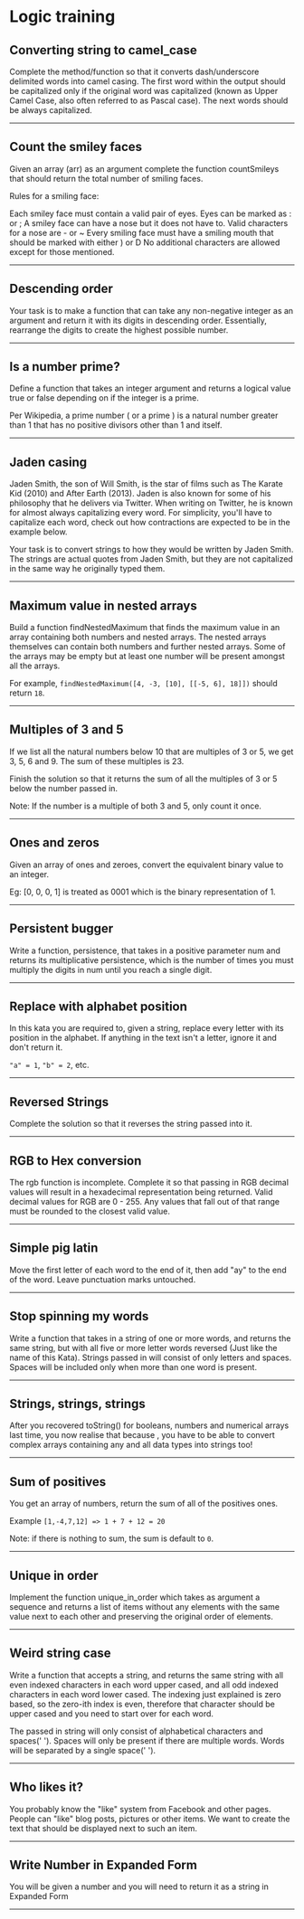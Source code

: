 
# Logic training


## Converting string to camel_case
Complete the method/function so that it converts dash/underscore delimited words into camel casing. The first word within the output should be capitalized only if the original word was capitalized (known as Upper Camel Case, also often referred to as Pascal case). The next words should be always capitalized.

---

## Count the smiley faces
Given an array (arr) as an argument complete the function countSmileys that should return the total number of smiling faces.

Rules for a smiling face:

Each smiley face must contain a valid pair of eyes. Eyes can be marked as : or ;
A smiley face can have a nose but it does not have to. Valid characters for a nose are - or ~
Every smiling face must have a smiling mouth that should be marked with either ) or D
No additional characters are allowed except for those mentioned.

---

## Descending order
Your task is to make a function that can take any non-negative integer as an argument and return it with its digits in descending order. Essentially, rearrange the digits to create the highest possible number.

---

## Is a number prime?
Define a function that takes an integer argument and returns a logical value true or false depending on if the integer is a prime.

Per Wikipedia, a prime number ( or a prime ) is a natural number greater than 1 that has no positive divisors other than 1 and itself.

---

## Jaden casing
Jaden Smith, the son of Will Smith, is the star of films such as The Karate Kid (2010) and After Earth (2013). Jaden is also known for some of his philosophy that he delivers via Twitter. When writing on Twitter, he is known for almost always capitalizing every word. For simplicity, you'll have to capitalize each word, check out how contractions are expected to be in the example below.

Your task is to convert strings to how they would be written by Jaden Smith. The strings are actual quotes from Jaden Smith, but they are not capitalized in the same way he originally typed them.

---

## Maximum value in nested arrays
Build a function findNestedMaximum that finds the maximum value in an array containing both numbers and nested arrays. The nested arrays themselves can contain both numbers and further nested arrays. Some of the arrays may be empty but at least one number will be present amongst all the arrays.

For example, `findNestedMaximum([4, -3, [10], [[-5, 6], 18]])` should return `18`.

---

## Multiples of 3 and 5
If we list all the natural numbers below 10 that are multiples of 3 or 5, we get 3, 5, 6 and 9. The sum of these multiples is 23.

Finish the solution so that it returns the sum of all the multiples of 3 or 5 below the number passed in.

Note: If the number is a multiple of both 3 and 5, only count it once.

---

## Ones and zeros
Given an array of ones and zeroes, convert the equivalent binary value to an integer.

Eg: [0, 0, 0, 1] is treated as 0001 which is the binary representation of 1.

---

## Persistent bugger
Write a function, persistence, that takes in a positive parameter num and returns its multiplicative persistence, which is the number of times you must multiply the digits in num until you reach a single digit.

---

## Replace with alphabet position
In this kata you are required to, given a string, replace every letter with its position in the alphabet.
If anything in the text isn't a letter, ignore it and don't return it.

`"a" = 1`, `"b" = 2`, etc.

---

## Reversed Strings
Complete the solution so that it reverses the string passed into it.

---

## RGB to Hex conversion
The rgb function is incomplete. Complete it so that passing in RGB decimal values will result in a hexadecimal representation being returned. Valid decimal values for RGB are 0 - 255. Any values that fall out of that range must be rounded to the closest valid value.

---

## Simple pig latin
Move the first letter of each word to the end of it, then add "ay" to the end of the word. Leave punctuation marks untouched.

---

## Stop spinning my words
Write a function that takes in a string of one or more words, and returns the same string, but with all five or more letter words reversed (Just like the name of this Kata). Strings passed in will consist of only letters and spaces. Spaces will be included only when more than one word is present.

---

## Strings, strings, strings
After you recovered toString() for booleans, numbers and numerical arrays last time, you now realise that because , you have to be able to convert complex arrays containing any and all data types into strings too!

---

## Sum of positives
You get an array of numbers, return the sum of all of the positives ones.

Example `[1,-4,7,12] => 1 + 7 + 12 = 20`

Note: if there is nothing to sum, the sum is default to `0`.

---

## Unique in order
Implement the function unique_in_order which takes as argument a sequence and returns a list of items without any elements with the same value next to each other and preserving the original order of elements.

---

## Weird string case
Write a function that accepts a string, and returns the same string with all even indexed characters in each word upper cased, and all odd indexed characters in each word lower cased. The indexing just explained is zero based, so the zero-ith index is even, therefore that character should be upper cased and you need to start over for each word.

The passed in string will only consist of alphabetical characters and spaces(' '). Spaces will only be present if there are multiple words. Words will be separated by a single space(' ').

---

## Who likes it?
You probably know the "like" system from Facebook and other pages. People can "like" blog posts, pictures or other items. We want to create the text that should be displayed next to such an item.

---

## Write Number in Expanded Form
You will be given a number and you will need to return it as a string in Expanded Form

---
